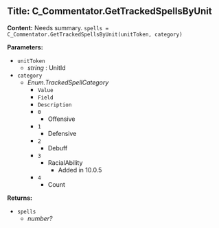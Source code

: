 ## Title: C_Commentator.GetTrackedSpellsByUnit

**Content:**
Needs summary.
`spells = C_Commentator.GetTrackedSpellsByUnit(unitToken, category)`

**Parameters:**
- `unitToken`
  - *string* : UnitId
- `category`
  - *Enum.TrackedSpellCategory*
    - `Value`
    - `Field`
    - `Description`
    - `0`
      - Offensive
    - `1`
      - Defensive
    - `2`
      - Debuff
    - `3`
      - RacialAbility
        - Added in 10.0.5
    - `4`
      - Count

**Returns:**
- `spells`
  - *number?*